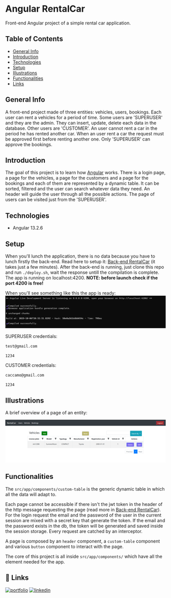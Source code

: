 
# Angular RentalCar

Front-end Angular project of a simple rental car application.

## Table of Contents

 - [General Info](#general-info)
 - [Introduction](#introduction)
 - [Technologies](#technologies)
 - [Setup](#setup)
 - [Illustrations](#illustrations)
 - [Functionalities](#functionalities)
 - [Links](#-links)
 

## General Info

A front-end project made of three entities: vehicles, users, bookings. Each user can rent a vehicles for a period of time. Some users are 'SUPERUSER' and they are the admin. They can insert, update, delete each data in the database. Other users are 'CUSTOMER'. An user cannot rent a car in the period he has rented another car. When an user rent a car the request must be approved first before renting another one. Only 'SUPERUSER' can approve the bookings.
## Introduction

The goal of this project is to learn how [Angular](https://angular.io/) works. There is a login page, a page for the vehicles, a page for the customers and a page for the bookings and each of them are represented by a dynamic table. It can be sorted, filtered and the user can search whatever data they need. An header will guide the user through all the possible actions. The page of users can be visited just from the 'SUPERUSER'.
## Technologies
- Angular 13.2.6
## Setup

When you'll lunch the application, there is no data because you have to lunch firstly the back-end. Read here to setup it: [Back-end RentalCar](https://github.com/LVisir/spring-rental-car#readme) (it takes just a few minutes). After the back-end is running, just clone this repo and run ```./deploy.sh```, wait the response untill the compilation is complete. The app is running on localhost:4200. **NOTE: before launch check if the port 4200 is free!**

When you'll see something like this the app is ready:
![](./deploy_output.png)

SUPERUSER credentials:
```
test@gmail.com
```
```
1234
```

CUSTOMER credentials:
```
caccamo@gmail.com
```
```
1234
```
## Illustrations

A brief overview of a page of an entity:

![](./vehicles_page.PNG)
## Functionalities

The ```src/app/components/custom-table``` is the generic dynamic table in which all the data will adapt to. 

Each page cannot be accessible if there isn't the jwt token in the header of the http message requesting the page (read more in [Back-end RentalCar](https://github.com/LVisir/spring-rental-car#readme)). For the login request the email and the password of the user in the current session are mixed with a secret key that generate the token. If the email and the password exists in the db, the token will be generated and saved inside the session storage. Every request are catched by an interceptor.

A page is composed by an ```header``` component, a ```custom-table``` component and various ```button``` component to interact with the page.

The core of this project is all inside ```src/app/components/``` which have all the element needed for the app.
## 🔗 Links
[![portfolio](https://img.shields.io/badge/my_portfolio-000?style=for-the-badge&logo=ko-fi&logoColor=white)](https://github.com/LVisir)
[![linkedin](https://img.shields.io/badge/linkedin-0A66C2?style=for-the-badge&logo=linkedin&logoColor=white)](https://www.linkedin.com/in/edoardo-mariani-2903a5262/)

